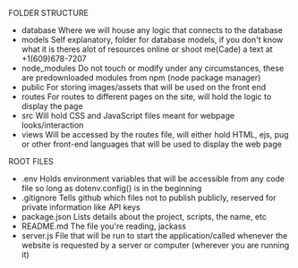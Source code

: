 FOLDER STRUCTURE

- database
    Where we will house any logic that connects to the database
- models
    Self explanatory, folder for database models, if you don't know what it is
    theres alot of resources online or shoot me(Cade) a text at +1(609)678-7207
- node_modules
    Do not touch or modify under any circumstances, these are predownloaded modules
    from npm (node package manager)
- public
    For storing images/assets that will be used on the front end
- routes
    For routes to different pages on the site, will hold the logic to display the page
- src
    Will hold CSS and JavaScript files meant for webpage looks/interaction
- views
    Will be accessed by the routes file, will either hold HTML, ejs, pug or other
    front-end languages that will be used to display the web page

ROOT FILES
- .env
    Holds environment variables that will be accessible from any code file so long as
    dotenv.config() is in the beginning
- .gitignore
    Tells github which files not to publish publicly, reserved for private information 
    like API keys
- package.json
    Lists details about the project, scripts, the name, etc
- README.md
    The file you're reading, jackass
- server.js
    File that will be run to start the application/called whenever the website is requested
    by a server or computer (wherever you are running it)